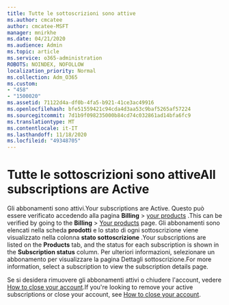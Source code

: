 ```yaml
---
title: Tutte le sottoscrizioni sono attive
ms.author: cmcatee
author: cmcatee-MSFT
manager: mnirkhe
ms.date: 04/21/2020
ms.audience: Admin
ms.topic: article
ms.service: o365-administration
ROBOTS: NOINDEX, NOFOLLOW
localization_priority: Normal
ms.collection: Adm_O365
ms.custom:
- "458"
- "1500020"
ms.assetid: 71122d4a-df0b-4fa5-b921-41ce3ac49916
ms.openlocfilehash: bfe51559421c94cda4d3aa53c9baf5265af57224
ms.sourcegitcommit: 7d1b9f098235000b84cd74c032861ad14bfa6fc9
ms.translationtype: MT
ms.contentlocale: it-IT
ms.lasthandoff: 11/18/2020
ms.locfileid: "49348705"
---
```

# <a name="all-subscriptions-are-active"></a><span data-ttu-id="493ab-102">Tutte le sottoscrizioni sono attive</span><span class="sxs-lookup"><span data-stu-id="493ab-102">All subscriptions are Active</span></span>

<span data-ttu-id="493ab-103">Gli abbonamenti sono attivi.</span><span class="sxs-lookup"><span data-stu-id="493ab-103">Your subscriptions are Active.</span></span> <span data-ttu-id="493ab-104">Questo può essere verificato accedendo alla pagina **Billing** \> [your products](https://go.microsoft.com/fwlink/p/?linkid=842054) .</span><span class="sxs-lookup"><span data-stu-id="493ab-104">This can be verified by going to the **Billing** \> [Your products](https://go.microsoft.com/fwlink/p/?linkid=842054) page.</span></span> <span data-ttu-id="493ab-105">Gli abbonamenti sono elencati nella scheda **prodotti** e lo stato di ogni sottoscrizione viene visualizzato nella colonna **stato sottoscrizione** .</span><span class="sxs-lookup"><span data-stu-id="493ab-105">Your subscriptions are listed on the **Products** tab, and the status for each subscription is shown in the **Subscription status** column.</span></span> <span data-ttu-id="493ab-106">Per ulteriori informazioni, selezionare un abbonamento per visualizzare la pagina Dettagli sottoscrizione.</span><span class="sxs-lookup"><span data-stu-id="493ab-106">For more information, select a subscription to view the subscription details page.</span></span>
  
<span data-ttu-id="493ab-107">Se si desidera rimuovere gli abbonamenti attivi o chiudere l'account, vedere [How to close your account](https://docs.microsoft.com/microsoft-365/commerce/close-your-account?view=o365-worldwide).</span><span class="sxs-lookup"><span data-stu-id="493ab-107">If you're looking to remove your active subscriptions or close your account, see [How to close your account](https://docs.microsoft.com/microsoft-365/commerce/close-your-account?view=o365-worldwide).</span></span>

